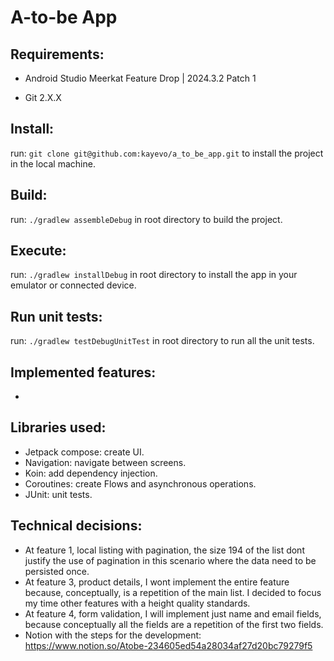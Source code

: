 # A-to-be App

## Requirements:
- Android Studio Meerkat Feature Drop | 2024.3.2 Patch 1

- Git 2.X.X

## Install:
run: ```git clone git@github.com:kayevo/a_to_be_app.git``` to install the project in the local machine.

## Build:
run: ```./gradlew assembleDebug``` in root directory to build the project.

## Execute:
run: ```./gradlew installDebug``` in root directory to install the app in your emulator or connected device.

## Run unit tests:
run: ```./gradlew testDebugUnitTest``` in root directory to run all the unit tests.

## Implemented features:
-

## Libraries used:
- Jetpack compose: create UI.
- Navigation: navigate between screens.
- Koin: add dependency injection.
- Coroutines: create Flows and asynchronous operations.
- JUnit: unit tests.

## Technical decisions:
- At feature 1, local listing with pagination, the size 194 of the list dont justify the use of pagination in this scenario where the data need to be persisted once.
- At feature 3, product details, I wont implement the entire feature because, conceptually, is a repetition of the main list. I decided to focus my time other features with a height quality standards.
- At feature 4, form validation, I will implement just name and email fields, because conceptually all the fields are a repetition of the first two fields.
- Notion with the steps for the development: https://www.notion.so/Atobe-234605ed54a28034af27d20bc79279f5
 